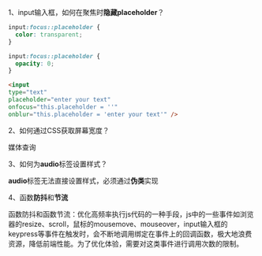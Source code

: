 1、input输入框，如何在聚焦时**隐藏placeholder**？

```css
input:focus::placeholder {
  color: transparent;
}
```

```css
input:focus::placeholder {
  opacity: 0;
}
```

```html
<input 
type="text" 
placeholder="enter your text" 
onfocus="this.placeholder = ''"
onblur="this.placeholder = 'enter your text'" />
```

2、如何通过CSS获取屏幕宽度？

媒体查询

3、如何为**audio**标签设置样式？

**audio**标签无法直接设置样式，必须通过**伪类**实现

4、函数**防抖**和**节流**

函数防抖和函数节流：优化高频率执行js代码的一种手段，js中的一些事件如浏览器的resize、scroll，鼠标的mousemove、mouseover，input输入框的keypress等事件在触发时，会不断地调用绑定在事件上的回调函数，极大地浪费资源，降低前端性能。为了优化体验，需要对这类事件进行调用次数的限制。